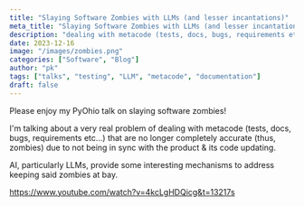 ```yaml
---
title: "Slaying Software Zombies with LLMs (and lesser incantations)"
meta_title: "Slaying Software Zombies with LLMs (and lesser incantations)"
description: "dealing with metacode (tests, docs, bugs, requirements etc...) that are no longer completely accurate (thus, zombies) due to not being in sync with the product & its code updating."
date: 2023-12-16
image: "/images/zombies.png"
categories: ["Software", "Blog"]
author: "pk"
tags: ["talks", "testing", "LLM", "metacode", "documentation"]
draft: false
---
```


Please enjoy my PyOhio talk on slaying software zombies! 

I'm talking about a very real problem of dealing with metacode (tests, docs, bugs, requirements etc...) that are no longer completely accurate (thus, zombies) due to not being in sync with the product & its code updating. 

AI, particularly LLMs, provide some interesting mechanisms to address keeping said zombies at bay.

https://www.youtube.com/watch?v=4kcLgHDQicg&t=13217s
